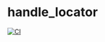 # handle_locator

[![CI](https://github.com/tue-robotics/handle_locator/workflows/CI/badge.svg)](https://github.com/tue-robotics/handle_locator/actions)
